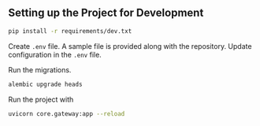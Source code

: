 ## Setting up the Project for Development

```bash
pip install -r requirements/dev.txt
```

Create `.env` file. A sample file is provided along with the repository.
Update configuration in the `.env` file.

Run the migrations.

```bash
alembic upgrade heads
```

Run the project with

```bash
uvicorn core.gateway:app --reload
```